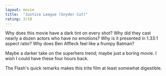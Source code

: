 ```yaml
---
layout: movie
title:  "Justice League (Snyder Cut)"
rating: 3/10
---
```



Why does this movie have a dark tint on every shot? Why did they cast nearly a dozen actors who have no emotions? Why is it presented in 1.33:1 aspect ratio? Why does Ben Affleck feel like a frumpy Batman?

Maybe a darker take on the superhero trend; maybe just a boring movie. I wish I could have these four hours back. 

The Flash's quick remarks makes this trite film at least somewhat digestible. 